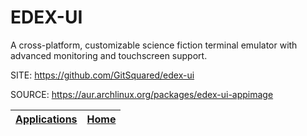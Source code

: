 # EDEX-UI

 A cross-platform, customizable science fiction terminal emulator 
 with advanced monitoring and touchscreen support.

 SITE: https://github.com/GitSquared/edex-ui

 SOURCE: https://aur.archlinux.org/packages/edex-ui-appimage

 | [Applications](https://portable-linux-apps.github.io/apps.html) | [Home](https://portable-linux-apps.github.io)
 | --- | --- |
